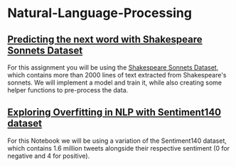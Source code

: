 # Natural-Language-Processing
 
## [Predicting the next word with Shakespeare Sonnets Dataset](https://github.com/MarcoStallmann/Natural-Language-Processing/tree/main/%5B4%5D%20Predicting%20the%20next%20word%20with%20Shakespeare%20Sonnets%20Dataset) 
For this assignment you will be using the [Shakespeare Sonnets Dataset](https://www.opensourceshakespeare.org/views/sonnets/sonnet_view.php?range=viewrange&sonnetrange1=1&sonnetrange2=154), which contains more than 2000 lines of text extracted from Shakespeare's sonnets. We will implement a model and train it, while also creating some helper functions to pre-process the data.

## [Exploring Overfitting in NLP with Sentiment140 dataset](http://help.sentiment140.com/home)
For this Notebook we will be using a variation of the Sentiment140 dataset, which contains 1.6 million tweets alongside their respective sentiment (0 for negative and 4 for positive).
